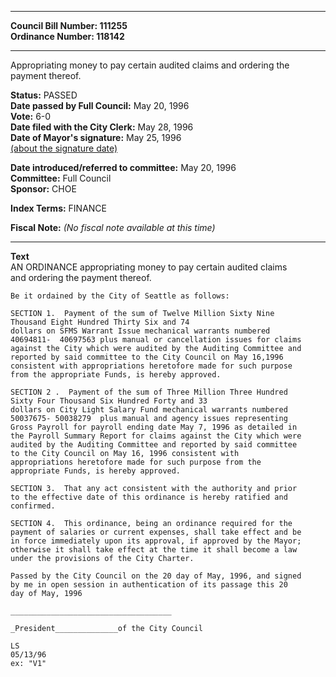 * * * * *  
  
**Council Bill Number: [](#h0)[](#h2)111255**   
**Ordinance Number: 118142**  
  
* * * * *  
  
Appropriating money to pay certain audited claims and ordering the payment thereof.  
  
**Status:** PASSED   
**Date passed by Full Council:** May 20, 1996   
**Vote:** 6-0   
**Date filed with the City Clerk:** May 28, 1996   
**Date of Mayor's signature:** May 25, 1996   
[(about the signature date)](/~public/approvaldate.htm)   
  
  
**Date introduced/referred to committee:** May 20, 1996   
**Committee:** Full Council   
**Sponsor:** CHOE   
  
**Index Terms:** FINANCE  
  
**Fiscal Note:** *(No fiscal note available at this time)*  
  
* * * * *  
  
**Text**  
    AN ORDINANCE appropriating money to pay certain audited claims  
    and ordering the payment thereof.  
  
    Be it ordained by the City of Seattle as follows:  
  
    SECTION 1.  Payment of the sum of Twelve Million Sixty Nine  
    Thousand Eight Hundred Thirty Six and 74  
    dollars on SFMS Warrant Issue mechanical warrants numbered  
    40694811-  40697563 plus manual or cancellation issues for claims  
    against the City which were audited by the Auditing Committee and  
    reported by said committee to the City Council on May 16,1996  
    consistent with appropriations heretofore made for such purpose  
    from the appropriate Funds, is hereby approved.  
  
    SECTION 2 .  Payment of the sum of Three Million Three Hundred  
    Sixty Four Thousand Six Hundred Forty and 33  
    dollars on City Light Salary Fund mechanical warrants numbered  
    50037675- 50038279  plus manual and agency issues representing  
    Gross Payroll for payroll ending date May 7, 1996 as detailed in  
    the Payroll Summary Report for claims against the City which were  
    audited by the Auditing Committee and reported by said committee  
    to the City Council on May 16, 1996 consistent with  
    appropriations heretofore made for such purpose from the  
    appropriate Funds, is hereby approved.  
  
    SECTION 3.  That any act consistent with the authority and prior  
    to the effective date of this ordinance is hereby ratified and  
    confirmed.  
  
    SECTION 4.  This ordinance, being an ordinance required for the  
    payment of salaries or current expenses, shall take effect and be  
    in force immediately upon its approval, if approved by the Mayor;  
    otherwise it shall take effect at the time it shall become a law  
    under the provisions of the City Charter.  
  
    Passed by the City Council on the 20 day of May, 1996, and signed  
    by me in open session in authentication of its passage this 20  
    day of May, 1996  
  
    ____________________________________  
  
    _President______________of the City Council  
  
    LS  
    05/13/96  
    ex: "V1"  
